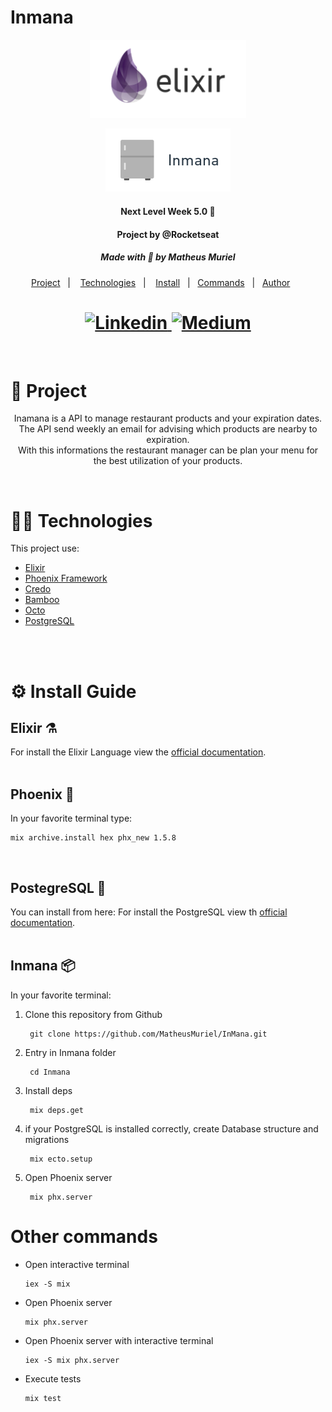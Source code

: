 # Inmana

<p align="center">
  <img src="./git-docs/elixir_logo.svg" width="250"/>
</p>

<center>
  <img src="./git-docs/inmana_logo.png" width="200"/>
</center>

<h4 align="center">Next Level Week 5.0 🚀</h4>
<h4 align="center">Project by @Rocketseat</h4>
<h5 align="center">Made with 💜 by Matheus Muriel</h4>

<p align="center">
  <a href="#project">Project</a>&nbsp;&nbsp;&nbsp;|&nbsp;&nbsp;&nbsp;
  <a href="#techs">Technologies</a>&nbsp;&nbsp;&nbsp;|&nbsp;&nbsp;&nbsp;
  <a href="#install">Install</a>&nbsp;&nbsp;&nbsp;|&nbsp;&nbsp;
  <a href="#commands">Commands</a>&nbsp;&nbsp;&nbsp;|&nbsp;&nbsp;
  <a href="#author">Author</a>&nbsp;&nbsp;&nbsp;&nbsp;&nbsp;&nbsp;
</p>

<h1 align="center">
  <a href="https://www.linkedin.com/in/matheusmuriel/">
    <img alt="Linkedin" src="https://img.shields.io/badge/LinkedIn-1781EB?style=for-the-badge&logo=linkedin&logoColor=fff&labelColor=1781EB)%5D">
  </a>
  <a href="https://matheusmuriel.medium.com/">
    <img alt="Medium" src="https://img.shields.io/badge/Medium-12100E?style=for-the-badge&logo=medium&logoColor=white">
  </a>
</h1>
<br>

<a id="project"></a>

# 📝 Project

<p align="center">
  Inamana is a API to manage restaurant products and your expiration dates.
  <br>
  The API send weekly an email for advising which products are nearby to expiration.
  <br>
  With this informations the restaurant manager can be plan your menu for the best utilization of your products.
</p>
<br>

<a id="techs"></a>

# 👨‍💻 Technologies

This project use:

- [Elixir](https://elixir-lang.org/)
- [Phoenix Framework](https://www.phoenixframework.org/)
- [Credo](https://github.com/rrrene/credo)
- [Bamboo](https://github.com/thoughtbot/bamboo)
- [Octo](https://github.com/elixir-ecto/ecto)
- [PostgreSQL](https://www.postgresql.org/)
<br>
<br>


<a id="install"></a>

# ⚙️ Install Guide  

## Elixir ⚗️
For install the Elixir Language view the [official documentation](https://elixir-lang.org/install.html).
<br><br>

## Phoenix 🦅
In your favorite terminal type:

    mix archive.install hex phx_new 1.5.8
<br>

## PostegreSQL 🐘

You can install from here:
For install the PostgreSQL view th [official documentation](https://www.postgresql.org/download/).
<br><br>

## Inmana 📦
In your favorite terminal: 

  1. Clone this repository from Github

          git clone https://github.com/MatheusMuriel/InMana.git

  2. Entry in Inmana folder

          cd Inmana

  3. Install deps

          mix deps.get

  4. if your PostgreSQL is installed correctly, create Database structure and migrations

          mix ecto.setup
  
  5. Open Phoenix server
  
          mix phx.server


<a id="commands"></a>

# Other commands
- Open interactive terminal

      iex -S mix

- Open Phoenix server

      mix phx.server

- Open Phoenix server with interactive terminal

      iex -S mix phx.server

- Execute tests

      mix test
